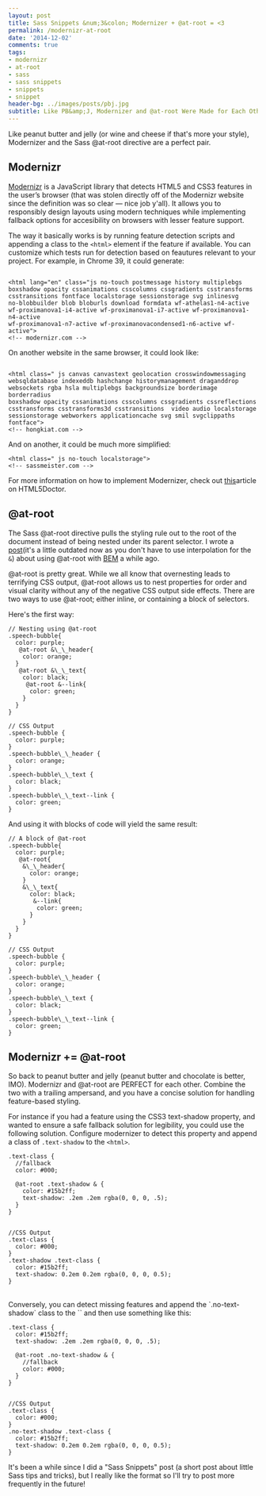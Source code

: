 ```yaml
---
layout: post
title: Sass Snippets &num;3&colon; Modernizer + @at-root = <3
permalink: /modernizr-at-root
date: '2014-12-02'
comments: true
tags:
- modernizr
- at-root
- sass
- sass snippets
- snippets
- snippet
header-bg: ../images/posts/pbj.jpg
subtitle: Like PB&amp;J, Modernizer and @at-root Were Made for Each Other.
---
```


Like peanut butter and jelly (or wine and cheese if that's more your style), Modernizer and the Sass @at-root directive are a perfect pair.

## Modernizr
[Modernizr](http://modernizr.com/) is a JavaScript library that detects HTML5 and CSS3 features in the user’s browser (that was stolen directly off of the Modernizr website since the definition was so clear &mdash; nice job y'all). It allows you to responsibly design layouts using modern techniques while implementing fallback options for accesibility on browsers with lesser feature support.

The way it basically works is by running feature detection scripts and appending a class to the `<html>` element if the feature if available. You can customize which tests run for detection based on feautures relevant to your project. For example, in Chrome 39, it could generate:

<pre class="syntax--html"><code>
&lt;html lang="en" class="js no-touch postmessage history multiplebgs
boxshadow opacity cssanimations csscolumns cssgradients csstransforms
csstransitions fontface localstorage sessionstorage svg inlinesvg
no-blobbuilder blob bloburls download formdata wf-athelas1-n4-active
wf-proximanova1-i4-active wf-proximanova1-i7-active wf-proximanova1-n4-active
wf-proximanova1-n7-active wf-proximanovacondensed1-n6-active wf-active"&gt;
&lt;!-- modernizr.com --&gt;
</code></pre>

On another website in the same browser, it could look like:

<pre class="syntax--html"><code>
&lt;html class=" js canvas canvastext geolocation crosswindowmessaging
websqldatabase indexeddb hashchange historymanagement draganddrop
websockets rgba hsla multiplebgs backgroundsize borderimage borderradius
boxshadow opacity cssanimations csscolumns cssgradients cssreflections
csstransforms csstransforms3d csstransitions  video audio localstorage
sessionstorage webworkers applicationcache svg smil svgclippaths fontface"&gt;
&lt;!-- hongkiat.com --&gt;
</code></pre>

And on another, it could be much more simplified:
<pre class="syntax--html"><code>&lt;html class=" js no-touch localstorage"&gt;
&lt;!-- sassmeister.com --&gt;
</code></pre>

<aside>For more information on how to implement Modernizer, check out <a href="http://html5doctor.com/using-modernizr-to-detect-html5-features-and-provide-fallbacks/">this</a>article on HTML5Doctor.</aside>

## @at-root

The Sass @at-root directive pulls the styling rule out to the root of the document instead of being nested under its parent selector. I wrote a [post](http://una.github.io/2013/10/15/sass-3-3-at-root-bem.html)(it's a little outdated now as you don't have to use interpolation for the `&`) about using @at-root with [BEM](https://bem.info/) a while ago.

@at-root is pretty great. While we all know that overnesting leads to terrifying CSS output, @at-root allows us to nest properties for order and visual clarity without any of the negative CSS output side effects. There are two ways to use @at-root; either inline, or containing a block of selectors.

Here's the first way:
<pre class="code--half syntax--scss"><code>// Nesting using @at-root
.speech-bubble{
  color: purple;
   @at-root &\_\_header{
    color: orange;
  }
   @at-root &\_\_text{
    color: black;
     @at-root &--link{
      color: green;
    }
  }
}
</code></pre>
<pre class="code--half syntax--css"><code>// CSS Output
.speech-bubble {
  color: purple;
}
.speech-bubble\_\_header {
  color: orange;
}
.speech-bubble\_\_text {
  color: black;
}
.speech-bubble\_\_text--link {
  color: green;
}
</code></pre>

And using it with blocks of code will yield the same result:
<pre class="code--half syntax--scss"><code>// A block of @at-root
.speech-bubble{
  color: purple;
   @at-root{
    &\_\_header{
      color: orange;
    }
    &\_\_text{
      color: black;
       &--link{
        color: green;
      }
    }
  }
}
</code></pre>
<pre class="code--half syntax--css"><code>// CSS Output
.speech-bubble {
  color: purple;
}
.speech-bubble\_\_header {
  color: orange;
}
.speech-bubble\_\_text {
  color: black;
}
.speech-bubble\_\_text--link {
  color: green;
}
</code></pre>

## Modernizr += @at-root

So back to peanut butter and jelly (peanut butter and chocolate is better, IMO). Modernizr and @at-root are PERFECT for each other. Combine the two with a trailing ampersand, and you have a concise solution for handling feature-based styling.

For instance if you had a feature using the CSS3 text-shadow property, and wanted to ensure a safe fallback solution for legibility, you could use the following solution. Configure modernizer to detect this property and append a class of `.text-shadow` to the `<html>`.

<pre class="syntax--scss"><code>.text-class {
  //fallback
  color: #000;

  @at-root .text-shadow & {
    color: #15b2ff;
    text-shadow: .2em .2em rgba(0, 0, 0, .5);
  }
}
</code></pre>
<pre class="syntax--css"><code>
//CSS Output
.text-class {
  color: #000;
}
.text-shadow .text-class {
  color: #15b2ff;
  text-shadow: 0.2em 0.2em rgba(0, 0, 0, 0.5);
}
</code></pre>

<br>
Conversely, you can detect missing features and append the `.no-text-shadow` class to the `<html>` and then use something like this:
<pre class="syntax--scss"><code>.text-class {
  color: #15b2ff;
  text-shadow: .2em .2em rgba(0, 0, 0, .5);<br>
  @at-root .no-text-shadow & {
    //fallback
    color: #000;
  }
}
</code></pre>
<pre class="syntax--css"><code>
//CSS Output
.text-class {
  color: #000;
}
.no-text-shadow .text-class {
  color: #15b2ff;
  text-shadow: 0.2em 0.2em rgba(0, 0, 0, 0.5);
}
</code></pre>

<aside>It's been a while since I did a "Sass Snippets" post (a short post about little Sass tips and tricks), but I really like the format so I'll try to post more frequently in the future!</aside>

